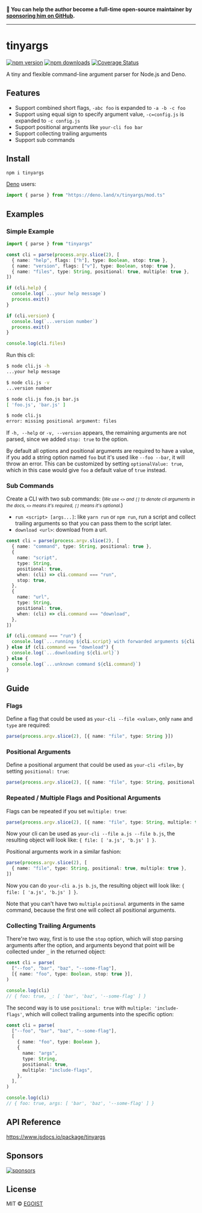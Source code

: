 **💛 You can help the author become a full-time open-source maintainer by [sponsoring him on GitHub](https://github.com/sponsors/egoist).**

---

# tinyargs

[![npm version](https://badgen.net/npm/v/tinyargs)](https://npm.im/tinyargs) [![npm downloads](https://badgen.net/npm/dm/tinyargs)](https://npm.im/tinyargs) [![Coverage Status](https://coveralls.io/repos/github/egoist/tinyargs/badge.svg?branch=main)](https://coveralls.io/github/egoist/tinyargs?branch=main)

A tiny and flexible command-line argument parser for Node.js and Deno.

## Features

- Support combined short flags, `-abc foo` is expanded to `-a -b -c foo`
- Support using equal sign to specify argument value, `-c=config.js` is expanded to `-c config.js`
- Support positional arguments like `your-cli foo bar`
- Support collecting trailing arguments
- Support sub commands

## Install

```bash
npm i tinyargs
```

[Deno](https://deno.land) users:

```ts
import { parse } from "https://deno.land/x/tinyargs/mod.ts"
```

## Examples

### Simple Example

```ts
import { parse } from "tinyargs"

const cli = parse(process.argv.slice(2), [
  { name: "help", flags: ["h"], type: Boolean, stop: true },
  { name: "version", flags: ["v"], type: Boolean, stop: true },
  { name: "files", type: String, positional: true, multiple: true },
])

if (cli.help) {
  console.log(`...your help message`)
  process.exit()
}

if (cli.version) {
  console.log(`...version number`)
  process.exit()
}

console.log(cli.files)
```

Run this cli:

```bash
$ node cli.js -h
...your help message

$ node cli.js -v
...version number

$ node cli.js foo.js bar.js
[ 'foo.js', 'bar.js' ]

$ node cli.js
error: missing positional argument: files
```

If `-h, --help` or `-v, --version` appears, the remaining arguments are not parsed, since we added `stop: true` to the option.

By default all options and positional arguments are required to have a value, if you add a string option named `foo` but it's used like `--foo --bar`, it will throw an error. This can be customized by setting `optionalValue: true`, which in this case would give `foo` a default value of `true` instead.

### Sub Commands

Create a CLI with two sub commands: (<small>_We use `<>` and `[]` to denote cli arguments in the docs, `<>` means it's required, `[]` means it's optional._</small>)

- `run <script> [args...]`: like `yarn run` or `npm run`, run a script and collect trailing arguments so that you can pass them to the script later.
- `download <url>`: download from a url.

```ts
const cli = parse(process.argv.slice(2), [
  { name: "command", type: String, positional: true },
  {
    name: "script",
    type: String,
    positional: true,
    when: (cli) => cli.command === "run",
    stop: true,
  },
  {
    name: "url",
    type: String,
    positional: true,
    when: (cli) => cli.command === "download",
  },
])

if (cli.command === "run") {
  console.log(`...running ${cli.script} with forwarded arguments ${cli._}`)
} else if (cli.command === "download") {
  console.log(`...downloading ${cli.url}`)
} else {
  console.log(`...unknown command ${cli.command}`)
}
```

## Guide

### Flags

Define a flag that could be used as `your-cli --file <value>`, only `name` and `type` are required:

```ts
parse(process.argv.slice(2), [{ name: "file", type: String }])
```

### Positional Arguments

Define a positional argument that could be used as `your-cli <file>`, by setting `positional: true`:

```ts
parse(process.argv.slice(2), [{ name: "file", type: String, positional: true }])
```

### Repeated / Multiple Flags and Positional Arguments

Flags can be repeated if you set `multiple: true`:

```ts
parse(process.argv.slice(2), [{ name: "file", type: String, multiple: true }])
```

Now your cli can be used as `your-cli --file a.js --file b.js`, the resulting object will look like: `{ file: [ 'a.js', 'b.js' ] }`.

Positional arguments work in a similar fashion:

```ts
parse(process.argv.slice(2), [
  { name: "file", type: String, positional: true, multiple: true },
])
```

Now you can do `your-cli a.js b.js`, the resulting object will look like: `{ file: [ 'a.js', 'b.js' ] }`.

Note that you can't have two `multiple` `poitional` arguments in the same command, because the first one will collect all positional arguments.

### Collecting Trailing Arguments

There're two way, first is to use the `stop` option, which will stop parsing arguments after the option, and arguments beyond that point will be collected under `_` in the returned object:

```ts
const cli = parse(
  ["--foo", "bar", "baz", "--some-flag"],
  [{ name: "foo", type: Boolean, stop: true }],
)

console.log(cli)
// { foo: true, _: [ 'bar', 'baz', '--some-flag' ] }
```

The second way is to use `positional: true` with `multiple: 'include-flags'`, which will collect trailing arguments into the specific option:

```ts
const cli = parse(
  ["--foo", "bar", "baz", "--some-flag"],
  [
    { name: "foo", type: Boolean },
    {
      name: "args",
      type: String,
      positional: true,
      multiple: "include-flags",
    },
  ],
)

console.log(cli)
// { foo: true, args: [ 'bar', 'baz', '--some-flag' ] }
```

## API Reference

https://www.jsdocs.io/package/tinyargs

## Sponsors

[![sponsors](https://sponsors-images.egoist.sh/sponsors.svg)](https://github.com/sponsors/egoist)

## License

MIT &copy; [EGOIST](https://github.com/sponsors/egoist)
